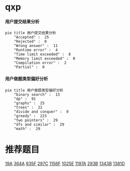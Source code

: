 # qxp

<!-- tabs:start -->



#### **用户提交结果分析**

```mermaid
pie title 用户提交结果分析
    "Accepted" :  25
    "Rejected" :  0
    "Wrong answer" :  11
    "Runtime error" :  4
    "Time limit exceeded" :  8
    "Memory limit exceeded" :  0
    "Compilation error" :  2
    "Partial" :  0
```

#### **用户做题类型偏好分析**

```mermaid
pie title 用户做题类型偏好分析
    "binary search" :  13
    "dp" :  91
    "graphs" :  25
    "trees" :  22
    "divide and conquer" :  0
    "greedy" :  223
    "two pointers" :  29
    "dfs and similar" :  29
    "math" :  29
```



<!-- tabs:end -->
# 推荐题目
[19A](https://codeforces.com/contest/19/problem/A)
[364A](https://codeforces.com/contest/364/problem/A)
[935F](https://codeforces.com/contest/935/problem/F)
[297C](https://codeforces.com/contest/297/problem/C)
[1156F](https://codeforces.com/contest/1156/problem/F)
[1025E](https://codeforces.com/contest/1025/problem/E)
[1197A](https://codeforces.com/contest/1197/problem/A)
[293B](https://codeforces.com/contest/293/problem/B)
[1343B](https://codeforces.com/contest/1343/problem/B)
[1381D](https://codeforces.com/contest/1381/problem/D)
